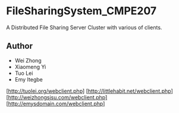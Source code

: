 FileSharingSystem_CMPE207
=========================

A Distributed File Sharing Server Cluster with various of clients.

## Author
* Wei Zhong
* Xiaomeng Yi
* Tuo Lei
* Emy Itegbe

[http://tuolei.org/webclient.php]
[http://littlehabit.net/webclient.php]
[http://weizhongsjsu.com/webclient.php]
[http://emysdomain.com/webclient.php]
